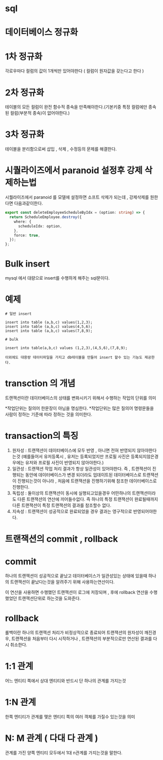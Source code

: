 # sql

# 데이터베이스 정규화
# 1차 정규화
각로우마다 컬럼의 값이 1개씩만 있어야한다 ( 컬럼이 원자값을 갖는다고 한다 ) 

# 2차 정규화
테이블의 모든 컬럼이 완전 함수적 종속을 만족해야한다.(기본키중 특정 컬럼에만 종속된 컬럼(부분적 종속)이 없어야한다.)


# 3차 정규화 
테이블을 분리함으로써 삽입 , 삭제 , 수정등의 문제를 해결한다. 

# 시퀄라이즈에서 paranoid 설정후 강제 삭제하는법
시퀄라이즈에서 paranoid 를 모델에 설정하면 소프트 삭제가 되는데 , 강제삭제를 원한다면 다음과같이한다. 

```typescript
export const deleteEmployeeScheduleByIdx = (option: string) => {
  return ScheduleEmployee.destroy({
    where: {
      scheduleIdx: option,
    },
    force: true,
  });
};

```
# Bulk insert

mysql 에서 대량으로 insert를 수행하게 해주는 sql문이다.
# 예제
```mysql
# 일반 insert

insert into table (a,b,c) values(1,2,3);
insert into table (a,b,c) values(4,5,6);
insert into table (a,b,c) values(7,8,9);

# bulk

insert into table(a,b,c) values (1,2,3),(4,5,6),(7,8,9);

이외에도 대용량 데이터파일을 가지고 db테이블을 만들어 insert 할수 있는 기능도 제공한다. 

```
# transction 의 개념

트랜잭션이란 데이터베이스의 상태를 변화시키기 위해서 수행하는 작업의 단위를 의미

*작업단위는 질의어 한문장이 아님을 명심한다.
*작업단위는 많은 질의어 명령문들을 사람이 정하는 기준에 따라 정하는 것을 의미한다.

# transaction의 특징
1) 원자성 : 트랜잭션이 데이터베이스에 모두 반영 , 아니면 전혀 반영되지 않아야한다는것 (예를들어서 유저등록시 , 유저는 등록되었지만 프로필 사진은 등록되지않은경우에는 유저와 프로필 사진이 반영되지 않아야한다.)
2) 일관성 : 트랜잭션 작업 처리 결과가 항상 일관성이 있어야한다. 즉 , 트랜잭션이 진행되는 동안에 데이터베이스가 변경 되더라도 업데이트된 데이터베이스로 트랜잭션이 진행되는것이 아니라 , 처음에 트랜잭션을 진행하기위해 참조한 데이터베이스로 진행한다.
3) 독립성 : 둘이상의 트랜잭션이 동시에 실행되고있을경우 어떤하나의 트랜잭션이라도 다른 트랜잭션의 연산에 끼어들수없다. 즉 하나의 특정 트랜잭션이 완료될때까지 다른 트랜잭션이 특정 트랜잭션의 결과를 참조할수 없다.
4) 지속성 : 트랜잭션이 성공적으로 완료되었을 경우 결과는 영구적으로 반영되어야한다.

# 트랜잭션의 commit , rollback 

# commit
하나의 트랜잭션이 성공적으로 끝났고 데이터베이스가 일관성있는 상태에 있을때 하나의 트랜잭션이 끝났다는것을 알려주기 위해 사용하는연산이다.

이 연산을 사용하면 수행했던 트랜잭션이 로그에 저장되며 , 후에 rollback 연산을 수행했었던 트랜잭션단위로 하는것을 도와준다.

# rollback
롤백이란 하나의 트랜잭션 처리가 비정상적으로 종료되어 트랜잭션의 원자성이 깨진경우, 트랜잭션을 처음부터 다시 시작하거나 , 트랜잭션의 부분적으로만 연산된 결과를 다시 취소한다.

# 1:1 관계
어느 엔티티 쪽에서 상대 엔티티와 반드시 단 하나의 관계를 가지는것

# 1:N 관계 
한쪽 엔티티가 관계를 맺은 엔티티 쪽의 여러 객체를 가질수 있는것을 의미
# N: M 관계 ( 다대 다 관계 )
관계를 가진 양쪽 엔티티 모두에서 1대 n관계를 가지는것을 말한다.
